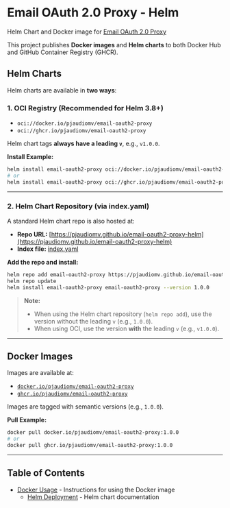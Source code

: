 # Email OAuth 2.0 Proxy - Helm
Helm Chart and Docker image for [Email OAuth 2.0 Proxy](https://github.com/simonrob/email-oauth2-proxy/)

This project publishes **Docker images** and **Helm charts** to both Docker Hub and GitHub Container Registry (GHCR).

## Helm Charts

Helm charts are available in **two ways**:

### 1. OCI Registry (Recommended for Helm 3.8+)

* `oci://docker.io/pjaudiomv/email-oauth2-proxy`
* `oci://ghcr.io/pjaudiomv/email-oauth2-proxy`

Helm chart tags **always have a leading `v`**, e.g., `v1.0.0`.

**Install Example:**

```bash
helm install email-oauth2-proxy oci://docker.io/pjaudiomv/email-oauth2-proxy --version v1.0.0
# or
helm install email-oauth2-proxy oci://ghcr.io/pjaudiomv/email-oauth2-proxy --version v1.0.0
```

---

### 2. Helm Chart Repository (via index.yaml)

A standard Helm chart repo is also hosted at:

* **Repo URL:** [https://pjaudiomv.github.io/email-oauth2-proxy-helm](https://pjaudiomv.github.io/email-oauth2-proxy-helm)
* **Index file:** [index.yaml](https://pjaudiomv.github.io/email-oauth2-proxy-helm/index.yaml)

**Add the repo and install:**

```bash
helm repo add email-oauth2-proxy https://pjaudiomv.github.io/email-oauth2-proxy-helm
helm repo update
helm install email-oauth2-proxy email-oauth2-proxy --version 1.0.0
```

> **Note:**
>
> * When using the Helm chart repository (`helm repo add`), use the version without the leading `v` (e.g., `1.0.0`).
> * When using OCI, use the version **with** the leading `v` (e.g., `v1.0.0`).

---

## Docker Images

Images are available at:

* [`docker.io/pjaudiomv/email-oauth2-proxy`](https://hub.docker.com/r/pjaudiomv/email-oauth2-proxy)
* [`ghcr.io/pjaudiomv/email-oauth2-proxy`](https://github.com/pjaudiomv/email-oauth2-proxy/pkgs/container/email-oauth2-proxy)

Images are tagged with semantic versions (e.g., `1.0.0`).

**Pull Example:**

```bash
docker pull docker.io/pjaudiomv/email-oauth2-proxy:1.0.0
# or
docker pull ghcr.io/pjaudiomv/email-oauth2-proxy:1.0.0
```

---

## Table of Contents

- [Docker Usage](./docker/README.md) - Instructions for using the Docker image
  - [Helm Deployment](./charts/email-oauth2-proxy/README.md) - Helm chart documentation

